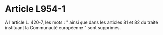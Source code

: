 # Article L954-1

A l'article L. 420-7, les mots : " ainsi que dans les articles 81 et 82 du traité instituant la Communauté européenne " sont supprimés.
